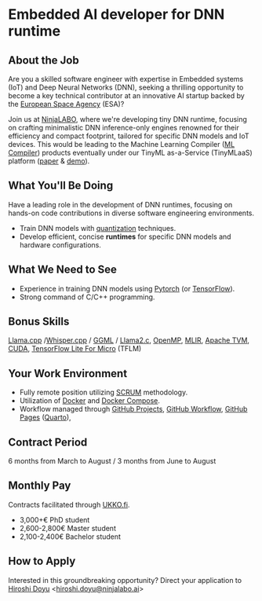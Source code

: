 # Embedded AI developer for DNN runtime

## About the Job
Are you a skilled software engineer with expertise in Embedded systems
(IoT) and Deep Neural Networks (DNN), seeking a thrilling opportunity
to become a key technical contributor at an innovative AI startup
backed by the [European Space Agency](https://www.esa.int/) (ESA)?

Join us at [NinjaLABO](https://ninjalabo.ai), where we're developing tiny DNN runtime,
focusing on crafting minimalistic DNN inference-only engines renowned
for their efficiency and compact footprint, tailored for specific DNN
models and IoT devices. This would be leading to the Machine Learning
Compiler ([ML Compiler](https://petewarden.com/2021/12/24/why-are-ml-compilers-so-hard/))
products eventually under our TinyML as-a-Service (TinyMLaaS) platform
([paper](https://ieeexplore.ieee.org/document/9427352) & [demo](https://youtu.be/zPPVzjHHE10?si=ZOgAsr0PSt7xAt15)).


## What You'll Be Doing
Have a leading role in the development of DNN runtimes, focusing on
hands-on code contributions in diverse software engineering
environments.

- Train DNN models with [quantization](https://en.wikipedia.org/wiki/Quantization) techniques.
- Develop efficient, concise **runtimes** for specific DNN models and hardware configurations.


## What We Need to See
- Experience in training DNN models using [Pytorch](https://pytorch.org/) (or [TensorFlow](https://www.tensorflow.org/)).
- Strong command of C/C++ programming.

## Bonus Skills
[Llama.cpp](https://github.com/ggerganov/llama.cpp)
/[Whisper.cpp](https://github.com/ggerganov/whisper.cpp) /
[GGML](https://github.com/ggerganov/ggml) /
[Llama2.c](https://github.com/karpathy/llama2.c),
[OpenMP](https://en.wikipedia.org/wiki/OpenMP#:~:text=OpenMP%20(Open%20Multi%2DProcessing),Linux%2C%20macOS%2C%20and%20Windows.),
[MLIR](https://mlir.llvm.org/),
[Apache TVM](https://tvm.apache.org/),
[CUDA](https://developer.nvidia.com/cuda-toolkit),
[TensorFlow Lite For Micro](https://www.tensorflow.org/lite/microcontrollers) (TFLM)

## Your Work Environment
- Fully remote position utilizing [SCRUM](https://www.scrum.org/) methodology.
- Utilization of [Docker](https://www.docker.com/) and [Docker Compose](https://docs.docker.com/compose/).
- Workflow managed through
[GitHub Projects](https://docs.github.com/en/issues/planning-and-tracking-with-projects/learning-about-projects/about-projects),
[GitHub Workflow](https://docs.github.com/en/actions/using-workflows),
[GitHub Pages](https://https://pages.github.com/)
([Quarto](https://quarto.org/)),


## Contract Period
6 months from March to August / 3 months from June to August

## Monthly Pay
Contracts facilitated through [UKKO.fi](https://www.ukko.fi/).

- 3,000+€ PhD student
- 2,600-2,800€ Master student
- 2,100-2,400€ Bachelor student


## How to Apply
Interested in this groundbreaking opportunity?
Direct your application to [Hiroshi
Doyu](https://www.linkedin.com/in/hidoyu/)
<[hiroshi.doyu@ninjalabo.ai](mailto:hiroshi.doyu@ninjalabo.ai)>
